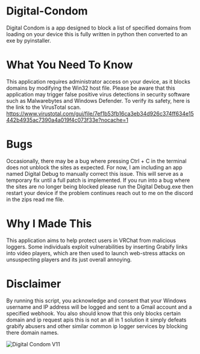 # Digital-Condom
Digital Condom is a app designed to block a list of specified domains from loading on your device this is fully written in python then converted to an exe by pyinstaller.

# What You Need To Know 
This application requires administrator access on your device, as it blocks domains by modifying the Win32 host file. Please be aware that this application may trigger false positive virus detections in security software such as Malwarebytes and Windows Defender. To verify its safety, here is the link to the VirusTotal scan. 
 https://www.virustotal.com/gui/file/7ef1b53fb16ca3eb34d926c374ff634e15442b4935ac7390a4a019f4c073f33e?nocache=1

# Bugs
Occasionally, there may be a bug where pressing Ctrl + C in the terminal does not unblock the sites as expected. For now, I am including an app named Digital Debug to manually correct this issue. This will serve as a temporary fix until a full patch is implemented. If you run into a bug where the sites are no longer being blocked please run the Digital Debug.exe then restart your device if the problem continues reach out to me on the discord in the zips read me file.

# Why I Made This
This application aims to help protect users in VRChat from malicious loggers. Some individuals exploit vulnerabilities by inserting Grabify links into video players, which are then used to launch web-stress attacks on unsuspecting players and its just overall annoying.


# Disclaimer
By running this script, you acknowledge and consent that your Windows username and IP address will be logged and sent to a Gmail account and a specified webhook. You also should know that this only blocks certain domain and ip request apis this is not an all in 1 solution it simply defeats grabify abusers and other similar common ip logger services by blocking there domain names.




![Digital Condom V11](https://github.com/user-attachments/assets/fb9ab5b8-4e48-486d-a032-ab9bb0f1782b)
